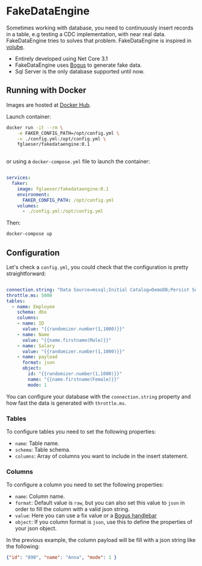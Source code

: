 # FakeDataEngine

Sometimes working with database, you need to continuously insert records in a table, e.g testing a CDC implementation, with near real data.  FakeDataEngine tries to solves that problem. FakeDataEngine is inspired in [volube](https://github.com/MichaelDrogalis/voluble).

* Entirely developed using Net Core 3.1
* FakeDataEngine uses [Bogus](https://github.com/bchavez/Bogus) to generate fake data.
* Sql Server is the only database supported until now.

## Running with Docker

Images are hosted at [Docker Hub](https://hub.docker.com/repository/docker/fglaeser/fakedataengine).

Launch container:

```sh
docker run -it --rm \
    -e FAKER_CONFIG_PATH=/opt/config.yml \
    -v ./config.yml:/opt/config.yml \
    fglaeser/fakedataengine:0.1
    
```

or using a `docker-compose.yml` file to launch the container:

```yaml

services:
  faker:
    image: fglaeser/fakedataengine:0.1
    environment:
      FAKER_CONFIG_PATH: /opt/config.yml
    volumes:
      - ./config.yml:/opt/config.yml

```
Then:

```sh
docker-compose up
```

## Configuration

Let's check a `config.yml`, you could check that the configuration is pretty straightforward:

```yaml

connection.string: "Data Source=mssql;Initial Catalog=DemoDB;Persist Security Info=True;User ID=sa;Password=passw0rd!;"
throttle.ms: 5000
tables:
  - name: Employee
    schema: dbo
    columns:
    - name: ID
      value: "{{randomizer.number(1,1000)}}"
    - name: Name
      value: "{{name.firstname(Male)}}"
    - name: Salary
      value: "{{randomizer.number(1,1000)}}"
    - name: payload
      format: json
      object:
        id: "{{randomizer.number(1,1000)}}"
        name: "{{name.firstname(Female)}}"
        mode: 1

```

You can configure your database with the `connection.string` property and how fast the data is generated with `throttle.ms`.
### Tables
To configure tables you need to set the following properties:

* `name`: Table name.
* `schema`: Table schema.
* `columns`: Array of columns you want to include in the insert statement.

### Columns
To configure a column you need to set the following properties:

* `name`: Column name.
* `format`: Default value is `raw`, but you can also set this value to `json` in order to fill the column with a valid json string.
* `value`: Here you can use a fix value or a [Bogus handlebar](https://github.com/bchavez/Bogus#parse-handlebars)
* `object`: If you column format is `json`, use this to define the properties of your json object.

In the previous example, the column payload will be fill with a json string like the following:

```json
{"id": "890", "name": "Anna", "mode": 1 }
```



